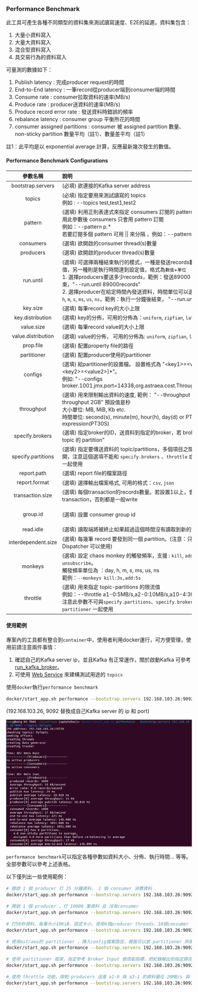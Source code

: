 ### Performance Benchmark

此工具可產生各種不同類型的資料集來測試讀寫速度、E2E的延遲。資料集包含：

1. 大量小資料寫入
2. 大量大資料寫入
3. 混合型資料寫入
4. 具交易行為的資料寫入

可量測的數據如下：

1. Publish latency : 完成producer request的時間
2. End-to-End latency : 一筆record從producer端到consumer端的時間
3. Consume rate : consumer拉取資料的速率(MB/s)
4. Produce rate : producer送資料的速率(MB/s)
5. Produce record error rate : 發送資料時錯誤的頻率
6. rebalance latency : consumer group 平衡所花的時間
7. consumer assigned partitions : consumer 被 assigned partition 數量、non-sticky partition 數量平均（註1）、數量差平均（註1）

註1：此平均是以 exponential average 計算，反應最新幾次發生的數值。

#### Performance Benchmark Configurations

|      參數名稱       | 說明                                                         |          預設值          |
| :-----------------: | :----------------------------------------------------------- | :----------------------: |
|  bootstrap.servers  | (必填) 欲連接的Kafka server address                          |            無            |
|       topics        | (必填) 指定要用來測試讀寫的 topics <br />例如 : --topics test,test1,test2 |            無            |
|       pattern       | (選填) 利用正則表達式來指定 consumers 訂閱的 pattern topics，使用此參數後 consumers 只會用 pattern 訂閱<br />例如：--pattern p.*<br />若要訂閱多個 pattern 可用 &vert;&vert; 來分隔 ，例如：--pattern a.&vert;&vert;test. |            無            |
|      consumers      | (選填) 欲開啟的consumer thread(s)數量                        |            1             |
|      producers      | (選填) 欲開啟的producer thread(s)數量                        |            1             |
|      run.until      | (選填) 可選擇兩種結束執行的模式，一種是發送records數量達到設定值，另一種則是執行時間達到設定值，格式為`數值`+`單位`<br />1. 選擇producers要送多少records，範例：發送89000 records 後結束，"--run.until 89000records"<br />2. 選擇producer在給定時間內發送資料，時間單位可以選擇`days`, `day`, `h`, `m`, `s`, `ms`, `us`, `ns`，範例：執行一分鐘後結束， "--run.until 1m"。 |       1000records        |
|      key.size       | (選填) 每筆record key的大小上限                              |          4Byte           |
|  key.distribution   | (選填) key的分佈，可用的分佈為：`uniform`, `zipfian`, `latest`, `fixed` |         uniform          |
|     value.size      | (選填) 每筆record value的大小上限                            |           1KiB           |
| value.distribution  | (選填) value的分佈， 可用的分佈為: `uniform`, `zipfian`, `latest`, `fixed` |         uniform          |
|      prop.file      | (選填) 配置property file的路徑                               |           none           |
|     partitioner     | (選填) 配置producer使用的partitioner                         |           none           |
|       configs       | (選填) 給partitioner的設置檔。 設置格式為 "\<key1\>=\<value1\>[,\<key2\>=\<value2\>]*"。 <br />例如: "--configs broker.1001.jmx.port=14338,org.astraea.cost.ThroughputCost=1" |           none           |
|     throughput      | (選填) 用來限制輸出資料的速度, 範例： "--throughput 2MiB/m", "--throughput 2GB" 預設值是秒 <br/>大小單位: MB, MiB, Kb etc. <br />時間單位: second(s), minute(m), hour(h), day(d) or PT expression(PT30S) |      500 GiB/second      |
|   specify.brokers   | (選填) 指定broker的ID，送資料到指定的broker，若 broker 上有 "目標 topic 的 partition" |           none           |
| specify.partitions  | (選填) 指定要傳送資料的 topic/partitions，多個項目之間可以用逗號隔開，注意這個選項不能和 `specify.brokers` 、`throttle` 或 `partitioner` 一起使用 |           none           |
|     report.path     | (選填) report file的檔案路徑                                 |           none           |
|    report.format    | (選填) 選擇輸出檔案格式, 可用的格式：`csv`, `json`           |           csv            |
|  transaction.size   | (選填) 每個transaction的records數量。若設置1以上，會使用transaction，否則都是一般write |            1             |
|      group.id       | (選填) 設置 consumer group id                                | groupId-{Time in millis} |
|      read.idle      | (選填) 讀取端將被終止如果超過這個時間沒有讀取到新的資料      |           2秒            |
| interdependent.size | (選填) 每幾筆 record 要發到同一個 partition。(注意：只有 Astraea Dispatcher 可以使用) |            1             |
|       monkeys       | (選填) 設定 chaos monkey 的觸發頻率，支援 : `kill`, `add`, `unsubscribe`。<br />觸發頻率單位為 ：day, h, m, s, ms, us, ns<br />範例：`--monkeys kill:3s,add:5s` |           none           |
|      throttle       | (選填) 用來指定 topic-partitions 的限流值<br />例如：--throttle a1-0:5MB/s,a2-0:10MB/s,a10-4:30MB/s<br />注意此參數不可與`specify.partitions`、`specify.brokers` 或`partitioner` 一起使用 |           none           |

#### 使用範例

專案內的工具都有整合到`container`中，使用者利用docker運行，可方便管理，使用前請注意兩件事情：

1. 確認自己的Kafka server ip，並且Kafka 有正常運作，關於啟動Kafka 可參考 [run_kafka_broker](run_kafka_broker.md)。
2. 可使用 [Web Service](web_server/README.md) 來建構測試用途的 `topics`

使用`docker`執行`performance benchmark`

```bash 
docker/start_app.sh performance --bootstrap.servers 192.168.103.26:9092 --topics MyTopic
```

(192.168.103.26, 9092 替換成自己Kafka server 的 ip 和 port)

![performance_tool_demo](pictures/performance_tool_demo.png)

`performance benchmark`可以指定各種參數如資料大小、分佈、執行時間... 等等。全部參數可以參考上述表格。

以下僅列出一些使用範例：

```bash
# 開啟 1 個 producer 打 25 分鐘資料， 1 個 consumer 消費資料
docker/start_app.sh performance --bootstrap.servers 192.168.103.26:9092 --topics MyTopic --run.until 25m
```

```bash
# 開啟 1 個 producer ，打 10000 筆資料 且 沒有consumer
docker/start_app.sh performance --bootstrap.servers 192.168.103.26:9092 --topics MyTopic --run.until 10000records --consumers 0
```

```bash
# 打50秒資料、每筆大小10KiB、固定大小、使用4個producer threads、10個consumer threads，指定topic名稱，producer送資料前使用 lz4 壓縮演算法
docker/start_app.sh performance --bootstrap.servers 192.168.103.26:9092 --topics MyTopic --value.size 10KiB --value.distribution fixed --run.until 50s --producers 4 --consumers 10 --topics MyTopic --configs compression.type=lz4
```

```bash
# 使用astraea的 partitioner ，傳入config檔案路徑，裡面可以放 partitioner 所需的參數，如jmx port等
docker/start_app.sh performance --bootstrap.servers 192.168.103.26:9092 --topics MyTopic --partitioner org.astraea.common.partitioner.StrictCostDispatcher --prop.file ./config
```

```bash
# 使用 partitioner 框架，指定參考 Broker Input 做效能指標，把紀錄輸出到指定路徑。
docker/start_app.sh performance --bootstrap.servers 192.168.103.26:9092 --topics MyTopic --partitioner org.astraea.common.partitioner.StrictCostDispatcher --configs org.astraea.common.cost.BrokerInputCost=1 --prop.file ./config --report.path ~/report
```

```bash
# 使用 throttle 功能，限制 producers 送進 a1-0 與 a3-1 的資料量在 20MB/s 與 10MB/s 內
docker/start_app.sh performance --bootstrap.servers 192.168.103.26:9092 --topics a1,a2,a3 --producers 5 --consumers 0 --throttle a1-0:20MB/s,a3-1:10MB/s --run.until 5m
```


